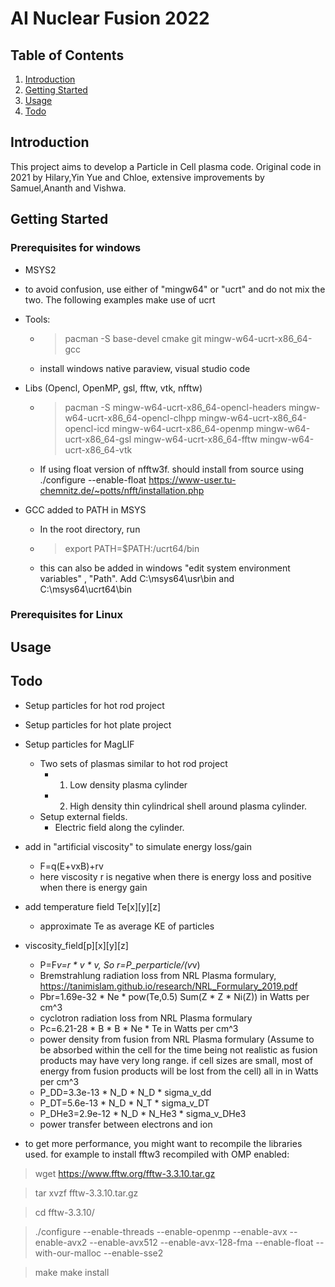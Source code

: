 # AI Nuclear Fusion 2022
## Table of Contents
1. [Introduction](#introduction)
2. [Getting Started](#getting-started)
3. [Usage](#usage)
3. [Todo](#Todo)

## Introduction
This project aims to develop a Particle in Cell plasma code.
Original code in 2021 by Hilary,Yin Yue and Chloe, extensive improvements by Samuel,Ananth and Vishwa.

## Getting Started
### Prerequisites for windows
- MSYS2
- to avoid confusion, use either of "mingw64" or "ucrt" and do not mix the two. The following examples make use of ucrt  
- Tools: 
    - > pacman -S base-devel cmake git mingw-w64-ucrt-x86_64-gcc 
    - install windows native paraview, visual studio code

- Libs (Opencl, OpenMP, gsl, fftw, vtk, nfftw)
    - > pacman -S mingw-w64-ucrt-x86_64-opencl-headers mingw-w64-ucrt-x86_64-opencl-clhpp mingw-w64-ucrt-x86_64-opencl-icd mingw-w64-ucrt-x86_64-openmp mingw-w64-ucrt-x86_64-gsl mingw-w64-ucrt-x86_64-fftw mingw-w64-ucrt-x86_64-vtk 

    - If using float version of nfftw3f. should install from source using ./configure --enable-float
    https://www-user.tu-chemnitz.de/~potts/nfft/installation.php


- GCC added to PATH in MSYS
    - In the root directory, run 
    - > export PATH=$PATH:/ucrt64/bin
    - this can also be added in windows "edit system environment variables" , "Path". Add C:\msys64\usr\bin and C:\msys64\ucrt64\bin

### Prerequisites for Linux

## Usage

## Todo
- Setup particles for hot rod project
- Setup particles for hot plate project 
- Setup particles for MagLIF
    - Two sets of plasmas similar to hot rod project
        - 1. Low density plasma cylinder
        - 2. High density thin cylindrical shell around plasma cylinder.
    - Setup external fields. 
        - Electric field along the cylinder.
- add in "artificial viscosity" to simulate energy loss/gain
    - F=q(E+vxB)+rv
    - here viscosity r is negative when there is energy loss and positive when there is energy gain
- add temperature field Te[x][y][z]
    - approximate Te as average KE of particles
- viscosity_field[p][x][y][z] 
    - P=F*v=r * v * v, So r=P_perparticle/(v*v)
    - Bremstrahlung radiation loss from NRL Plasma formulary, https://tanimislam.github.io/research/NRL_Formulary_2019.pdf
     - Pbr=1.69e-32 * Ne * pow(Te,0.5) Sum(Z * Z * Ni(Z)) in Watts per cm^3
    - cyclotron radiation loss from NRL Plasma formulary
     - Pc=6.21-28 * B * B * Ne * Te in Watts per cm^3
    - power density from fusion from NRL Plasma formulary (Assume to be absorbed within the cell for the time being not realistic as fusion products may have very long range. if cell sizes are small, most of energy from fusion products will be lost from the cell) all in in Watts per cm^3
     - P_DD=3.3e-13 * N_D * N_D * sigma_v_dd
     - P_DT=5.6e-13 * N_D * N_T * sigma_v_DT
     - P_DHe3=2.9e-12 * N_D * N_He3 * sigma_v_DHe3
    - power transfer between electrons and ion




- to get more performance, you might want to recompile the libraries used. for example to install fftw3 recompiled with OMP enabled:
 > wget https://www.fftw.org/fftw-3.3.10.tar.gz

 > tar xvzf fftw-3.3.10.tar.gz

> cd fftw-3.3.10/

> ./configure --enable-threads --enable-openmp --enable-avx --enable-avx2 --enable-avx512 --enable-avx-128-fma --enable-float --with-our-malloc --enable-sse2

> make
 > make install
